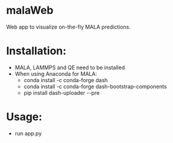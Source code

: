 # malaWeb
Web app to visualize on-the-fly MALA predictions. 


# Installation:

- MALA, LAMMPS and QE need to be installed
- When using Anaconda for MALA:
  - conda install -c conda-forge dash
  - conda install -c conda-forge dash-bootstrap-components
  - pip install dash-uploader --pre

# Usage:
- run app.py